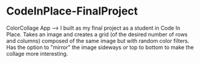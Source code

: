 # CodeInPlace-FinalProject
ColorCollage App --> I built as my final project as a student in Code In Place. Takes an image and creates a grid (of the desired number of rows and columns) composed of the same image but with random color filters. Has the option to "mirror" the image sideways or top to bottom to make the collage more interesting.
